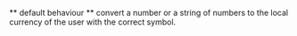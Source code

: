 ** default behaviour **
convert a number or a string of numbers to the local currency of the user with the correct symbol.